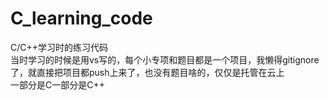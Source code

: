 # C_learning_code
C/C++学习时的练习代码  
当时学习的时候是用vs写的，每个小专项和题目都是一个项目，我懒得gitignore了，就直接把项目都push上来了，也没有题目啥的，仅仅是托管在云上  
一部分是C一部分是C++
